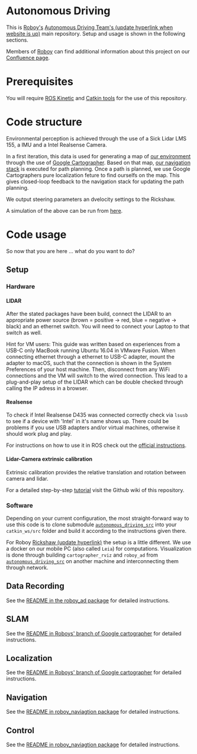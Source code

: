 # Autonomous Driving

This is [Roboy's](https://roboy.org) [Autonomous Driving Team's (update hyperlink when website is up)](https://roboy.org/team/) main repository. Setup and usage is shown in the following sections.

Members of [Roboy](https://github.com/roboy) can find additional information about this project on our [Confluence page](https://devanthro.atlassian.net/wiki/spaces/WS1819/pages/332071090/Autonomous+Driving). 

# Prerequisites
You will require [ROS Kinetic](http://wiki.ros.org/kinetic) and [Catkin tools](https://catkin-tools.readthedocs.io/en/latest/installing.html) for the use of this repository.

# Code structure
Environmental perception is achieved through the use of a Sick Lidar LMS 155, a IMU and a Intel Realsense Camera. 

In a first iteration, this data is used for generating a map of [our environment](https://www.google.com/maps/dir/Garching+-+Forschungszentrum,+Garching+bei+München/UNTERNEHMERTUM+GMBH,+Lichtenbergstraße+6,+85748+Garching+bei+München/@48.266636,11.6671388,17z/data=!4m14!4m13!1m5!1m1!1s0x479e72ece78d321f:0xf8d2874f0eb7c24c!2m2!1d11.6715693!2d48.2650433!1m5!1m1!1s0x479e728cfa649025:0xd27f72e7835847a7!2m2!1d11.6662132!2d48.2681512!3e2) through the use of [Google Cartographer](https://github.com/Roboy/cartographer_ros/tree/roboy). Based on that map, [our navigation stack](https://github.com/Roboy/autonomous_driving_src/tree/master/navigation) is executed for path planning. Once a path is planned, we use Google Cartographers pure localization feture to find ourselfs on the map. This gives closed-loop feedback to the navigation stack for updating the path planning. 

We output steering parameters an dvelocity settings to the Rickshaw. 

A simulation of the above can be run from [here](https://github.com/Roboy/autonomous_driving_src/tree/master/roboy_models). 

# Code usage
So now that you are here ... what do you want to do?

## Setup

### Hardware
#### LIDAR 
After the stated packages have been build, connect the LIDAR to an appropriate power source (brown = positive -> red, blue = negative -> black) and an ethernet switch. You will need to connect your Laptop to that switch as well. 

Hint for VM users: This guide was written based on experiences from a USB-C only MacBook running Ubuntu 16.04 in VMware Fusion. When connecting ethernet through a ethernet to USB-C adapter, mount the adapter to macOS, such that the connection is shown in the System Preferences of your host machine. Then, disconnect from any WiFi connections and the VM will switch to the wired connection. This lead to a plug-and-play setup of the LIDAR which can be double checked through calling the IP adress in a browser. 

#### Realsense
To check if Intel Realsense D435 was connected correctly check via ```lsusb``` to see if a device with 'Intel' in it's name shows up. There could be problems if you use USB adapters and/or virtual machines, otherwise it should work plug and play.

For instructions on how to use it in ROS check out the [official instructions](https://github.com/intel-ros/realsense).

#### Lidar-Camera extrinsic calibration
Extrinsic calibration provides the relative translation and rotation between camera and lidar.

For a detailed step-by-step [tutorial](https://github.com/Roboy/autonomous_driving/wiki/Calibration:-Extrinsic-calibration-between-camera-and-lidar) visit the Github wiki of this repository.

### Software
Depending on your current configuration, the most straight-forward way to use this code is to clone submodule [`autonomous_driving_src`](https://github.com/Roboy/autonomous_driving_src/tree/master) into your `catkin_ws/src` folder and build it according to the instructions given there.

For Roboy [Rickshaw (update hyperlink)](https://roboy.org) the setup is a little different. We use a docker on our mobile PC (also called `Leia`) for computations. Visualization is done through building `cartographer_rviz` and `roboy_ad` from [`autonomous_driving_src`](https://github.com/Roboy/autonomous_driving_src/tree/master) on another machine and interconnecting them through network.

## Data Recording
See the [README in the roboy_ad package](https://github.com/Roboy/autonomous_driving_src/tree/master/roboy_ad) for detailed instructions.

## SLAM
See the [README in Roboys' branch of Google cartographer](https://github.com/Roboy/cartographer_ros/tree/roboy) for detailed instructions.

## Localization
See the [README in Roboys' branch of Google cartographer](https://github.com/Roboy/cartographer_ros/tree/roboy) for detailed instructions.

## Navigation
See the [README in roboy_naviagtion package](https://github.com/Roboy/autonomous_driving_src/tree/master/roboy_navigation) for detailed instructions.

## Control
See the [README in roboy_naviagtion package](https://github.com/Roboy/autonomous_driving_src/tree/master/roboy_navigation) for detailed instructions.

